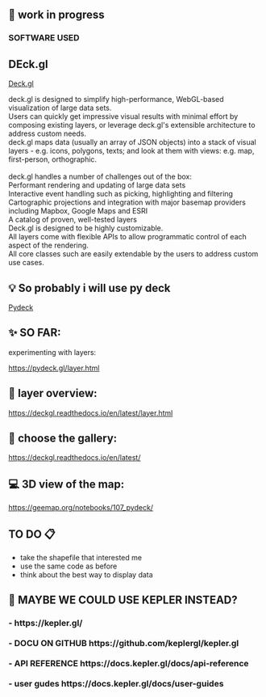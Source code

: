##  📣 work in progress 
<h3>SOFTWARE USED</h3>

<h2>DEck.gl</h2>

[Deck.gl](https://deck.gl/docs)


deck.gl is designed to simplify high-performance, WebGL-based visualization of large data sets. 
<br>Users can quickly get impressive visual results with minimal effort by composing existing layers, or leverage deck.gl's extensible architecture to address custom needs.
<br>
deck.gl maps data (usually an array of JSON objects) into a stack of visual layers - e.g. icons, polygons, texts; 
and look at them with views: e.g. map, first-person, orthographic.<br>
<br>
deck.gl handles a number of challenges out of the box:
<br>
Performant rendering and updating of large data sets<br>
Interactive event handling such as picking, highlighting and filtering<br>
Cartographic projections and integration with major basemap providers including Mapbox, Google Maps and ESRI<br>
A catalog of proven, well-tested layers<br>
Deck.gl is designed to be highly customizable. 
<br>All layers come with flexible APIs to allow programmatic control of each aspect of the rendering. <br>
All core classes such are easily extendable by the users to address custom use cases.


## 💡 So probably i will use py deck
[Pydeck](https://pydeck.gl)

## ✨ SO FAR:
experimenting with layers:

https://pydeck.gl/layer.html

## 🦊 layer overview:


https://deckgl.readthedocs.io/en/latest/layer.html 

## 🐞  choose the gallery:
https://deckgl.readthedocs.io/en/latest/

## 💻 3D view of the map:
https://geemap.org/notebooks/107_pydeck/ 

## TO DO 📋
- take the shapefile that interested me 
- use the same code as before 
- think about the best way to display data 

## 🧪 MAYBE WE COULD USE KEPLER INSTEAD?
<h3>
- https://kepler.gl/ <br> 
  <br>
- DOCU ON GITHUB https://github.com/keplergl/kepler.gl <br>
  <br>
- API REFERENCE https://docs.kepler.gl/docs/api-reference <br>
  <br>
- user gudes https://docs.kepler.gl/docs/user-guides 
</h3>

